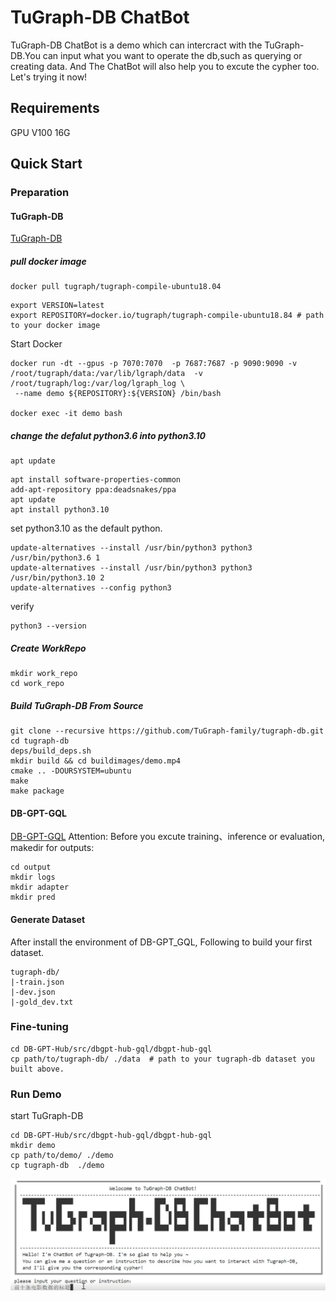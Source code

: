 # TuGraph-DB ChatBot

TuGraph-DB ChatBot is a demo which can intercract with the TuGraph-DB.You can input what you want to operate the db,such as querying or creating data. And The ChatBot will also help you to excute the cypher too. Let's trying it now!

## Requirements

GPU V100 16G

## Quick Start

### Preparation

#### TuGraph-DB
[TuGraph-DB](https://github.com/TuGraph-family/tugraph-db)

##### pull docker image
```
docker pull tugraph/tugraph-compile-ubuntu18.04
```

```
export VERSION=latest
export REPOSITORY=docker.io/tugraph/tugraph-compile-ubuntu18.84 # path to your docker image
```
Start Docker
```
docker run -dt --gpus -p 7070:7070  -p 7687:7687 -p 9090:9090 -v /root/tugraph/data:/var/lib/lgraph/data  -v /root/tugraph/log:/var/log/lgraph_log \
 --name demo ${REPOSITORY}:${VERSION} /bin/bash

docker exec -it demo bash
 ```

##### change the defalut python3.6 into python3.10
```
apt update
```

```
apt install software-properties-common
add-apt-repository ppa:deadsnakes/ppa
apt update
apt install python3.10
```
set python3.10 as the default python.
```
update-alternatives --install /usr/bin/python3 python3 /usr/bin/python3.6 1
update-alternatives --install /usr/bin/python3 python3 /usr/bin/python3.10 2
update-alternatives --config python3
```
verify
```
python3 --version
```
##### Create WorkRepo
```
mkdir work_repo
cd work_repo
```

##### Build TuGraph-DB From Source
```
git clone --recursive https://github.com/TuGraph-family/tugraph-db.git
cd tugraph-db
deps/build_deps.sh
mkdir build && cd buildimages/demo.mp4
cmake .. -DOURSYSTEM=ubuntu
make
make package
```

#### DB-GPT-GQL
[DB-GPT-GQL](https://github.com/eosphoros-ai/DB-GPT-Hub/blob/main/src/dbgpt-hub-gql/)
Attention:
Before you excute training、inference or evaluation, makedir for outputs:
```
cd output
mkdir logs
mkdir adapter
mkdir pred
```

#### Generate Dataset
After install the environment of DB-GPT_GQL,
Following to build your first dataset.
```
tugraph-db/
|-train.json
|-dev.json
|-gold_dev.txt
```

### Fine-tuning
```
cd DB-GPT-Hub/src/dbgpt-hub-gql/dbgpt-hub-gql
cp path/to/tugraph-db/ ./data  # path to your tugraph-db dataset you built above.
```

### Run Demo
start TuGraph-DB

```
cd DB-GPT-Hub/src/dbgpt-hub-gql/dbgpt-hub-gql
mkdir demo
cp path/to/demo/ ./demo
cp tugraph-db  ./demo
```

[![Video Thumbnail](./images/demo.png)](./images/demo.mp4)